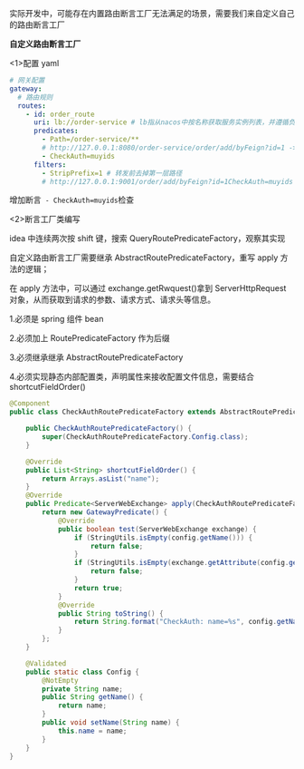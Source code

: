 实际开发中，可能存在内置路由断言工厂无法满足的场景，需要我们来自定义自己的路由断言工厂

**自定义路由断言工厂**

<1>配置 yaml

```yaml
# 网关配置
gateway:
  # 路由规则
  routes:
    - id: order_route
      uri: lb://order-service # lb指从nacos中按名称获取服务实例列表，并遵循负载均衡策略
      predicates:
        - Path=/order-service/**
        # http://127.0.0.1:8080/order-service/order/add/byFeign?id=1 -> http://127.0.0.1:9001/order-service/order/add/byFeign?id=1
        - CheckAuth=muyids
      filters:
        - StripPrefix=1 # 转发前去掉第一层路径
        # http://127.0.0.1:9001/order/add/byFeign?id=1CheckAuth=muyids
```

增加断言` - CheckAuth=muyids`检查

<2>断言工厂类编写

idea 中连续两次按 shift 键，搜索 QueryRoutePredicateFactory，观察其实现

自定义路由断言工厂需要继承 AbstractRoutePredicateFactory，重写 apply 方法的逻辑；

在 apply 方法中，可以通过 exchange.getRwquest()拿到 ServerHttpRequest 对象，从而获取到请求的参数、请求方式、请求头等信息。

1.必须是 spring 组件 bean

2.必须加上 RoutePredicateFactory 作为后缀

3.必须继承继承 AbstractRoutePredicateFactory

4.必须实现静态内部配置类，声明属性来接收配置文件信息，需要结合 shortcutFieldOrder()

```java
@Component
public class CheckAuthRoutePredicateFactory extends AbstractRoutePredicateFactory<CheckAuthRoutePredicateFactory.Config> {

    public CheckAuthRoutePredicateFactory() {
        super(CheckAuthRoutePredicateFactory.Config.class);
    }

    @Override
    public List<String> shortcutFieldOrder() {
        return Arrays.asList("name");
    }
    @Override
    public Predicate<ServerWebExchange> apply(CheckAuthRoutePredicateFactory.Config config) {
        return new GatewayPredicate() {
            @Override
            public boolean test(ServerWebExchange exchange) {
                if (StringUtils.isEmpty(config.getName())) {
                    return false;
                }
                if (StringUtils.isEmpty(exchange.getAttribute(config.getName()))) {
                    return false;
                }
                return true;
            }
            @Override
            public String toString() {
                return String.format("CheckAuth: name=%s", config.getName());
            }
        };
    }

    @Validated
    public static class Config {
        @NotEmpty
        private String name;
        public String getName() {
            return name;
        }
        public void setName(String name) {
            this.name = name;
        }
    }
}
```
